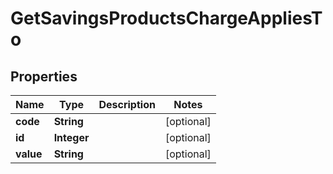 
# GetSavingsProductsChargeAppliesTo

## Properties
Name | Type | Description | Notes
------------ | ------------- | ------------- | -------------
**code** | **String** |  |  [optional]
**id** | **Integer** |  |  [optional]
**value** | **String** |  |  [optional]



